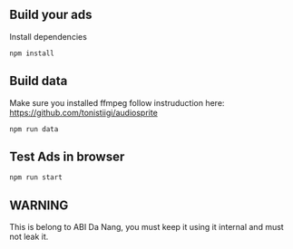 ## Build your ads

Install dependencies
```
npm install
```

## Build data

Make sure you installed ffmpeg follow instruduction here: https://github.com/tonistiigi/audiosprite

```
npm run data
```

## Test Ads in browser
```
npm run start
```

## WARNING

This is belong to ABI Da Nang, you must keep it using it internal and must not leak it.